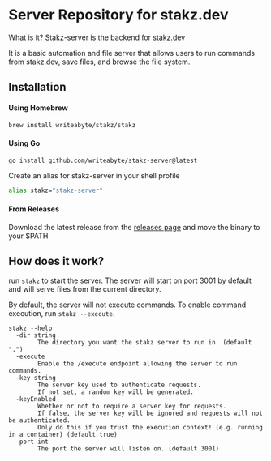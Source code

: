 # Server Repository for stakz.dev

What is it? Stakz-server is the backend for [stakz.dev](https://stakz.dev)

It is a basic automation and file server that allows users to run commands from stakz.dev, save files, and browse the file system.

## Installation

#### Using Homebrew

```bash
brew install writeabyte/stakz/stakz 
```

#### Using Go
```bash
go install github.com/writeabyte/stakz-server@latest 
```
Create an alias for stakz-server in your shell profile
```bash
alias stakz="stakz-server"
```

#### From Releases
Download the latest release from the [releases page](https://github.com/writeabyte/stakz-server/releases) and move the binary to your $PATH


## How does it work?

run `stakz` to start the server. The server will start on port 3001 by default and will serve files from the current directory.

By default, the server will not execute commands. To enable command execution, run `stakz --execute`.

```
stakz --help
  -dir string
        The directory you want the stakz server to run in. (default ".")
  -execute
        Enable the /execute endpoint allowing the server to run commands.
  -key string
        The server key used to authenticate requests. 
        If not set, a random key will be generated.
  -keyEnabled
        Whether or not to require a server key for requests. 
        If false, the server key will be ignored and requests will not be authenticated. 
        Only do this if you trust the execution context! (e.g. running in a container) (default true)
  -port int
        The port the server will listen on. (default 3001)
```
